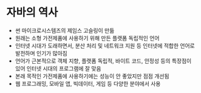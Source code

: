 # 자바의 역사

- 썬 마이크로시스템즈의 제임스 고슬링이 만듦
- 원래는 소형 가전제품에 사용하기 위해 만든 플랫폼 독립적인 언어
- 인터넷 시대가 도래하면서, 분산 처리 및 네트워크 지원 등 인터넷에 적합한 언어로 발전하며 인기가 많아짐
- 언어가 근본적으로 객체 지향, 플랫폼 독립적, 바이트 코드, 안정성 등의 특장점이 있어 인터넷 시대의 프로그램에 잘 맞음
- 본래 목적인 가전제품에 사용하기에는 성능이 안 좋았지만 점점 개선됨
- 웹 프로그래밍, 모바일 앱, 빅데이터, 게임 등 다양한 분야에서 사용
